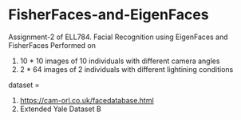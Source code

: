 # FisherFaces-and-EigenFaces
Assignment-2 of ELL784. Facial Recognition using EigenFaces and FisherFaces
Performed on 
  1. 10 * 10 images of 10 individuals with different camera angles
  2. 2 * 64 images of 2 individuals with different lightining conditions
  
dataset = 
  1. https://cam-orl.co.uk/facedatabase.html
  2. Extended Yale Dataset B
